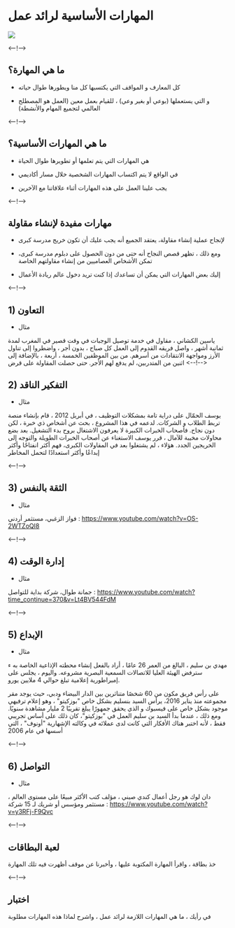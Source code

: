 # المهارات الأساسية لرائد عمل

![](http://douar.tech/dt_assets/session-2/slide-1.png)

<--!-->

## ما هي المهارة؟

- كل المعارف و المواقف التي يكتسبها كل منا ويطورها طوال حياته

- و التي يستعملها (بوعي أو بغير وعي) ، للقيام بعمل معين (العمل هو المصطلح العالمي لتجميع المهام والأنشطة)

<--!-->

## ما هي المهارات الأساسية؟

- هي المهارات التي يتم تعلمها أو تطويرها طوال الحياة

- في الواقع لا يتم اكتساب المهارات الشخصية خلال مسار أكاديمي

- يجب علينا العمل على هذه المهارات أثناء علاقاتنا مع الآخرين

<--!-->

## مهارات مفيدة لإنشاء مقاولة

- لإنجاح عملية إنشاء مقاولة، يعتقد الجميع أنه يجب عليك أن  تكون خريج مدرسة كبرى

- ومع ذلك ، تظهر قصص النجاح أنه حتى من دون الحصول على دبلوم مدرسة كبرى، تمكن الأشخاص العصاميين من إنشاء مقاولتهم الخاصة

- إليك بعض المهارات التي يمكن أن تساعدك إذا كنت تريد دخول عالم ريادة الأعمال

<--!-->

## 1) التعاون

- مثال

ياسين الكشاني ، مقاول في خدمة توصيل الوجبات في وقت قصير في المغرب
لمدة ثمانية أشهر ، واصل فريقه القدوم إلى العمل كل صباح ، بدون أجر ، واضطروا إلى تناول الأرز ومواجهة الانتقادات من أسرهم. من بين الموظفين الخمسة ، أربعة ، بالإضافة إلى اثنين من المتدربين، لم يدفع لهم الأجر. حتى حصلت المقاولة على قرض
<--!-->

## 2) التفكير الناقد

- مثال

يوسف الحمّال على دراية تامة بمشكلات التوظيف ، في أبريل 2012 ، قام بإنشاء منصة تربط الطلاب و الشركات.
لدعمه في هذا المشروع ، بحث عن أشخاص ذي خبرة ، لكن دون نجاح. فأصحاب الخبرات الكبيرة لا يعرفون الاشتغال بروح بدء  التشغيل. بعد بضع محاولات مخيبة للآمال ، قرر يوسف الاستغناء عن أصحاب الخبرات الطويلة والتوجه إلى الخريجين الجدد. هؤلاء ، لم يشتغلوا بعد في المقاولات الكبرى، فهم أكثر انفتاحًا وأكثر إبداعًا وأكثر استعدادًا لتحمل المخاطر

<--!-->

## 3) الثقة بالنفس

- مثال

فواز الزغبي، مستثمر أردني  : https://www.youtube.com/watch?v=OS-2WTZoQI8

<--!-->

## 4) إدارة الوقت

- مثال

جمانة طوال، شركة بداية للتواصل : https://www.youtube.com/watch?time_continue=370&v=Lt4BV544FdM

<--!-->

## 5) الإبداع

- مثال

مهدي بن سليم ، البالغ من العمر 26 عامًا ، أراد بالفعل إنشاء محطته الإذاعية الخاصة به ء سترفض الهيئة العليا للاتصالات السمعية البصرية مشروعه. واليوم ، يجلس على إمبراطورية إعلامية تبلغ حوالي 4 ملايين يورو.

على رأس فريق مكون من 60 شخصًا متناثرين بين الدار البيضاء ودبي، حيث يوجد مقر مجموعته منذ يناير 2016، يرأس السيد بنسليم بشكل خاص "بوزكيتو" ، وهو إعلام ترفيهي موجود بشكل خاص على فيسبوك و الذي يحقق جمهورًا يبلغ تقريبًا 2 مليار مشاهدة سنويًا.
ومع ذلك ، عندما بدأ السيد بن سليم العمل في "بوزكيتو"، كان ذلك على أساس تجريبي فقط ، لأنه اختبر هناك الأفكار التي كانت لدى عملائه في وكالته الإشهارية "أونوف" ، التي أسسها في عام 2006 

<--!-->

## 6) التواصل

- مثال

دان لوك هو رجل أعمال كندي صيني ، مؤلف كتب الأكثر مبيعًا على مستوى العالم ، مستثمر ومؤسس أو شريك لـ 15 شركة : https://www.youtube.com/watch?v=y3RFj-F9Qvc

<--!-->

## لعبة البطاقات

خذ بطاقة ، واقرأ المهارة المكتوبة عليها ، وأخبرنا عن موقف أظهرت فيه تلك المهارة

<--!-->

## اختبار

في رأيك ، ما هي المهارات اللازمة لرائد عمل ، واشرح لماذا هذه المهارات مطلوبة

